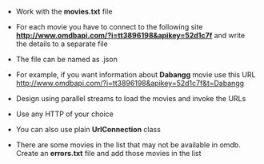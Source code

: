 * Work with the __movies.txt__ file
* For each movie you have to connect to the following site __**http://www.omdbapi.com/?i=tt3896198&apikey=52d1c7f**__ and write the details to a separate file
* The file can be named as <moviename>.json
* For example, if you want information about __Dabangg__ movie use this URL http://www.omdbapi.com/?i=tt3896198&apikey=52d1c7f&t=Dabangg

* Design using parallel streams to load the movies and invoke the URLs

* Use any HTTP of your choice
* You can also use plain __UrlConnection__ class
* There are some movies in the list that may not be available in omdb. Create an __errors.txt__ file and add those movies in the list
